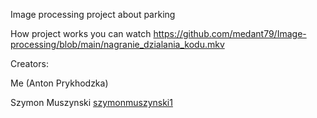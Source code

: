 Image processing project about parking

How project works you can watch https://github.com/medant79/Image-processing/blob/main/nagranie_dzialania_kodu.mkv

Creators:

Me (Anton Prykhodzka)

Szymon Muszynski [szymonmuszynski1](https://github.com/szymonmuszynski1)
